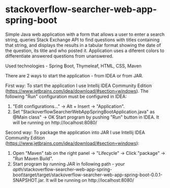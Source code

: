 # stackoverflow-searcher-web-app-spring-boot

Simple Java web application with a form that allows a user to enter a search string, queries Stack Exchange API to find questions 
with titles containing that string, and displays the results in a tabular format showing the date of the question, its title and 
who posted it. Application uses a diferent colors to differentiate answered questions from unanswered.

Used technologies - Spring Boot, Thymeleaf, HTML, CSS, Maven

There are 2 ways to start the application - from IDEA or from JAR.

First way:
To start the application I use Intellij IDEA Community Edition (https://www.jetbrains.com/idea/download/#section=windows). 
The following "Run" configuration must be configured in IDEA:

1. "Edit configurations..." -> Alt + Insert -> "Application".
2. Set "StackoverflowSearcherWebAppSpringBootApplication.java" as @Main class" -> OK
Start program by pushing "Run" button in IDEA. It will be running on http://localhost:8080/

Second way:
To package the application into JAR I use Intellij IDEA Community Edition (https://www.jetbrains.com/idea/download/#section=windows): 

1. Open "Maven" tab on the right panel -> "Lifecycle" -> Click "package" -> "Run Maven Build".
2. Start program by running JAR in following path - *your apth*/stackoverflow-searcher-web-app-spring-boot\target/target/stackoverflow-searcher-web-app-spring-boot-0.0.1-SNAPSHOT.jar. It will be running on http://localhost:8080/
